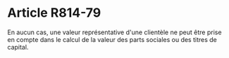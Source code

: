 # Article R814-79

En aucun cas, une valeur représentative d'une clientèle ne peut être prise en compte dans le calcul de la valeur des parts sociales ou des titres de capital.